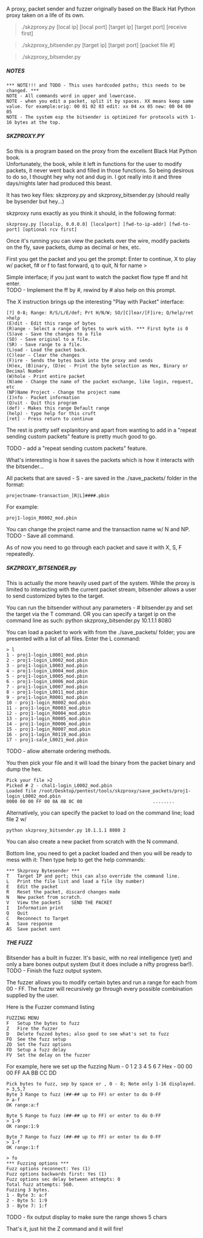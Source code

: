 A proxy, packet sender and fuzzer originally based on the Black Hat Python proxy taken on a life of its own.

> ./skzproxy.py [local ip] [local port] [target ip] [target port] [receive first]

> ./skzproxy_bitsender.py [target ip] [target port] [packet file #]

> ./skzproxy_bitsender.py

##### NOTES #####
	*** NOTE!!! and TODO - This uses hardcoded paths; this needs to be changed. ***
	NOTE - All commands word in upper and lowercase.
	NOTE - when you edit a packet, split it by spaces. XX means keep same value. for example:orig: 00 01 02 03 edit: xx 04 xx 05 new: 00 04 00 05
	NOTE - The system esp the bitsender is optimized for protocols with 1-16 bytes at the top.

##### SKZPROXY.PY #####
So this is a program based on the proxy from the excellent Black Hat Python book.  
Unfortunately, the book, while it left in functions for the user to modify packets, 
it never went back and filled in those functions.  So being desirous to do so, I 
thought hey why not and dug in.  I got really into it and three days/nights later had
produced this beast.

It has two key files: skzproxy.py and skzproxy_bitsender.py (should really be bysender but hey...) 

skzproxy runs exactly as you think it should, in the following format:

	skzproxy.py [localip, 0.0.0.0] [localport] [fwd-to-ip-addr] [fwd-to-port] [optional rcv first]

Once it's running you can view the packets over the wire, modify packets on the fly, 
save packets, dump as decimal or hex, etc.

First you get the packet and you get the prompt:
	Enter to continue, X to play w/ packet, f# or f to fast forward, q to quit, N for name >

Simple interface; if you just want to watch the packet flow type ff and hit enter.  
TODO - Implement the ff by #, rewind by # also help on this prompt.

The X instruction brings up the interesting "Play with Packet" interface:

	[?] 0-8; Range: R/S/L/E/def; Prt H/N/W; SO/[C]lear/[F]ire; Q/help/ret >help
	(E)dit - Edit this range of bytes
	(R)ange - Select a range of bytes to work with. *** First byte is 0
	(S)ave - Save the changes to a file
	(SO) - Save original to a file.
	(SR) - Save range to a file.
	(L)oad - Load the packet back.
	(C)lear - Clear the changes
	(F)ire - Sends the bytes back into the proxy and sends
	(H)ex, (B)inary, (D)ec - Print the byte selection as Hex, Binary or Decimal Number
	(W)hole - Print entire packet
	(N)ame - Change the name of the packet exchange, like login, request, etc
	(NP)Name Project - Change the project name
	(I)nfo - Packet information
	(Q)uit - Quit this program
	(def) - Makes this range Default range
	(help) - type help for this cruft
	[ret] - Press return to continue

The rest is pretty self explanitory and apart from wanting to add in a "repeat sending custom packets" feature
is pretty much good to go. 

TODO - add a "repeat sending custom packets" feature.

What's interesting is how it saves the packets which is how it interacts with the bitsender...

All packets that are saved - S - are saved in the ./save_packets/ folder in the format:

	projectname-transaction_[R|L]####.pbin

For example:

	proj1-login_R0002_mod.pbin

You can change the project name and the transaction name w/ N and NP.  
TODO - Save all command.

As of now you need to go through each packet and save it with X, S, F repeatedly.

##### SKZPROXY_BITSENDER.py #####
This is actually the more heavily used part of the system.  While the proxy is limited to interacting 
with the current packet stream, bitsender allows a user to send customized bytes to the target.  

You can run the bitsender without any parameters - # bitsender.py  and set the target via the T command. 
OR you can specify a target ip on the command line as such:
	python skzproxy_bitsender.py 10.1.1.1 8080

You can load a packet to work with from the ./save_packets/ folder; you are presented with a list of all files.
Enter the L command:

	> l
	1 - proj1-login_L0001_mod.pbin
	2 - proj1-login_L0002_mod.pbin
	3 - proj1-login_L0003_mod.pbin
	4 - proj1-login_L0004_mod.pbin
	5 - proj1-login_L0005_mod.pbin
	6 - proj1-login_L0006_mod.pbin
	7 - proj1-login_L0007_mod.pbin
	8 - proj1-login_L0011_mod.pbin
	9 - proj1-login_R0001_mod.pbin
	10 - proj1-login_R0002_mod.pbin
	11 - proj1-login_R0003_mod.pbin
	12 - proj1-login_R0004_mod.pbin
	13 - proj1-login_R0005_mod.pbin
	14 - proj1-login_R0006_mod.pbin
	15 - proj1-login_R0007_mod.pbin
	16 - proj1-login_R0119_mod.pbin
	17 - proj1-sale_L0021_mod.pbin

TODO - allow alternate ordering methods.

You then pick your file and it will load the binary from the packet binary and dump the hex. 

	Pick your file >2
	Picked # 2 - chal1-login_L0002_mod.pbin
	Loaded file /root/Desktop/pentest/tools/skzproxy/save_packets/proj1-login_L0002_mod.pbin
	0000 00 00 FF 00 0A 0B 0C 00                          ........

Alternatively, you can specify the packet to load on the command line; load file 2 w/ 

	python skzproxy_bitsender.py 10.1.1.1 8080 2

You can also create a new packet from scratch with the N command.  

Bottom line, you need to get a packet loaded and then you will be ready to mess with it:
Then type help to get the help commands:

	*** Skzproxy Bytesender ***
	T	Target IP and port; this can also override the command line.
	L	Print the file list and load a file (by number)
	E	Edit the packet
	R	Reset the packet, discard changes made
	N	New packet from scratch. 
	V	View the packetS	SEND THE PACKET
	I	Information print
	Q	Quit
	C	Reconnect to Target
	A	Save response
	AS	Save packet sent


##### THE FUZZ #####
Bitsender has a built in fuzzer.  It's basic, with no real intelligence (yet) and only a bare bones
output system (but it does include a nifty progress bar!).  
TODO - Finish the fuzz output system.

The fuzzer allows you to modify certain bytes and run a range for each from 00 - FF.  The fuzzer will 
recursively go through every possible combination supplied by the user.

Here is the Fuzzer command listing

	FUZZING MENU
	F	Setup the bytes to fuzz
	Z	Fire the fuzzer
	D	Delete fuzzed bytes; also good to see what's set to fuzz
	FO	See the fuzz setup
	ZO	Set the fuzz options
	FD	Setup a fuzz delay
	FV	Set the delay on the fuzzer

For example, here we set up the fuzzing
	Num -  0  1  2  3  4  5  6  7
	Hex - 00 00 00 FF AA BB CC DD

	Pick bytes to fuzz, sep by space or , 0 - 8; Note only 1-16 displayed. 
	> 3,5,7
	Byte 3 Range to fuzz (##-## up to FF) or enter to do 0-FF
	> a-f
	OK range:a:f

	Byte 5 Range to fuzz (##-## up to FF) or enter to do 0-FF
	> 1-9
	OK range:1:9

	Byte 7 Range to fuzz (##-## up to FF) or enter to do 0-FF
	> 1-f
	OK range:1:f
	
	> fo
	*** Fuzzing options ***
	Fuzz options reconnect: Yes (1)
	Fuzz options backwards first: Yes (1)
	Fuzz options sec delay between attempts: 0
	Total fuzz attempts: 560.
	Fuzzing 3 bytes.
	1 - Byte 3: a:f
	2 - Byte 5: 1:9
	3 - Byte 7: 1:f

TODO - fix output display to make sure the range shows 5 chars

That's it, just hit the Z command and it will fire!


